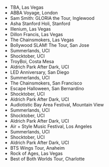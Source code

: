 * TBA, Las Vegas
* ABBA Voyage, London
* Sam Smith: GLORIA the Tour, Inglewood
* Asha Stanford Holi, Stanford
* Illenium, Las Vegas
* Dillon Francis, Las Vegas
* The Chainsmokers, Las Vegas
* Bollywood SLAM! The Tour, San Jose
* Summerlands, UCI
* Shocktober, UCI
* TroyBoi, Costa Mesa
* Aldrich Park After Dark, UCI
* LED Anniversary, San Diego
* Summerlands, UCI
* The Chainsmokers, San Francisco
* Escape Halloween, San Bernardino
* Shocktober, UCI
* Aldrich Park After Dark, UCI
* Audiotistic Bay Area Festival, Mountain View
* Summerlands, UCI
* Shocktober, UCI
* Aldrich Park After Dark, UCI
* Air + Style Music Festival, Los Angeles
* Summerlands, UCI
* Shocktober, UCI
* Aldrich Park After Dark, UCI
* BTS Wings Tour, Anaheim
* Rock of Ages, Las Vegas
* Best of Both Worlds Tour, Charlotte
